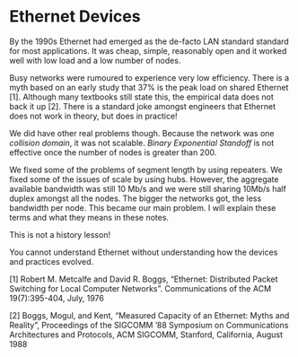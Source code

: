 # Ethernet Devices

By the 1990s Ethernet had emerged as the de-facto LAN standard standard for most applications.  It was cheap, simple, reasonably open and it worked well with low load and a low number of nodes.

Busy networks were rumoured to experience very low efficiency. There is a myth based on an early study that 37% is the peak load on shared Ethernet \[1]. Although many textbooks still state this, the empirical data does not back it up \[2]. There is a standard joke amongst engineers that Ethernet does not work in theory, but does in practice!

We did have other real problems though. Because the network was one _collision domain_, it was not scalable. _Binary Exponential Standoff_ is not effective once the number of nodes is greater than 200.

We fixed some of the problems of segment length by using repeaters. We fixed some of the issues of scale by using hubs. However, the aggregate available bandwidth was still 10 Mb/s and we were still sharing 10Mb/s half duplex amongst all the nodes. The bigger the networks got, the less bandwidth per node. This became our main problem. I will explain these terms and what they means in these notes.

This is not a history lesson!

You cannot understand Ethernet without understanding how the devices and practices evolved.

\[1] Robert M. Metcalfe and David R. Boggs, “Ethernet: Distributed Packet Switching for Local Computer Networks”. Communications of the ACM 19(7):395-404, July, 1976

\[2] Boggs, Mogul, and Kent, “Measured Capacity of an Ethernet: Myths and Reality”, Proceedings of the SIGCOMM ’88 Symposium on Communications Architectures and Protocols, ACM SIGCOMM, Stanford, California, August 1988
